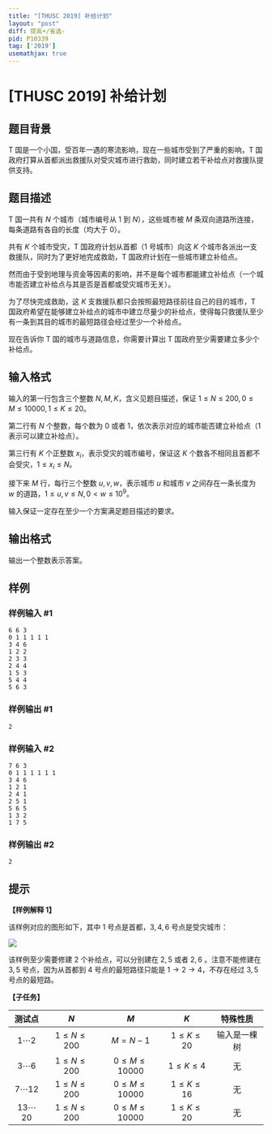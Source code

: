```yaml
---
title: "[THUSC 2019] 补给计划"
layout: "post"
diff: 提高+/省选-
pid: P10339
tag: ['2019']
usemathjax: true
---
```


# [THUSC 2019] 补给计划
## 题目背景

T 国是一个小国，受百年一遇的寒流影响，现在一些城市受到了严重的影响，T 国政府打算从首都派出救援队对受灾城市进行救助，同时建立若干补给点对救援队提供支持。
## 题目描述

T 国一共有 $N$ 个城市（城市编号从 $1$ 到 $N$），这些城市被 $M$ 条双向道路所连接，每条道路有各自的长度（均大于 $0$）。

共有 $K$ 个城市受灾，T 国政府计划从首都（$1$ 号城市）向这 $K$ 个城市各派出一支救援队，同时为了更好地完成救助，T 国政府计划在一些城市建立补给点。

然而由于受到地理与资金等因素的影响，并不是每个城市都能建立补给点（一个城市能否建立补给点与其是否是首都或受灾城市无关）。

为了尽快完成救助，这 $K$ 支救援队都只会按照最短路径前往自己的目的城市，T 国政府希望在能够建立补给点的城市中建立尽量少的补给点，使得每只救援队至少有一条到其目的城市的最短路径会经过至少一个补给点。

现在告诉你 T 国的城市与道路信息，你需要计算出 T 国政府至少需要建立多少个补给点。
## 输入格式

输入的第一行包含三个整数 $N,M,K$，含义见题目描述，保证 $1 \le N \le 200, 0 \le M \le 10000, 1 \le K \le 20$。

第二行有 $N$ 个整数，每个数为 $0$ 或者 $1$，依次表示对应的城市能否建立补给点（$1$ 表示可以建立补给点）。

第三行有 $K$ 个正整数 $x_i$，表示受灾的城市编号，保证这 $K$ 个数各不相同且首都不会受灾，$1 \le x_i \le N$。

接下来 $M$ 行，每行三个整数 $u,v,w$，表示城市 $u$ 和城市 $v$ 之间存在一条长度为 $w$ 的道路，$1 \le u,v \le N, 0 < w \le 10^9$。

输入保证一定存在至少一个方案满足题目描述的要求。
## 输出格式

输出一个整数表示答案。
## 样例

### 样例输入 #1
```
6 6 3
0 1 1 1 1 1
3 4 6
1 2 2
2 3 3
2 4 4
1 5 3
5 4 4
5 6 3

```
### 样例输出 #1
```
2

```
### 样例输入 #2
```
7 6 3
0 1 1 1 1 1 1
3 4 6
1 2 1
2 4 1
2 5 1
5 6 5
1 3 2
1 7 5

```
### 样例输出 #2
```
2

```
## 提示

**【样例解释 1】**

该样例对应的图形如下，其中 $1$ 号点是首都，$3,4,6$ 号点是受灾城市：

![](https://cdn.luogu.com.cn/upload/image_hosting/64qspivj.png)

该样例至少需要修建 $2$ 个补给点，可以分别建在 $2,5$ 或者 $2,6$ 。注意不能修建在 $3,5$ 号点，因为从首都到 $4$ 号点的最短路径只能是 $1 \rightarrow 2 \rightarrow 4$，不存在经过 $3,5$ 号点的最短路。

**【子任务】**

| 测试点  | $N$ | $M$ | $K$ | 特殊性质 |
| :--:|:--:|:--:|:--:|:--:|
| $1\cdots 2$ | $1 \le N \le 200$ | $M=N-1$| $1 \le K \le 20$ | 输入是一棵树 |
| $3\cdots 6$ | $1 \le N \le 200$ | $0 \le M \le 10000$ | $1 \le K \le 4$ | 无 |
| $7\cdots 12$ | $1 \le N \le 200$ | $0 \le M \le 10000$ | $1 \le K \le 16$ | 无 |
| $13\cdots 20$ | $1 \le N \le 200$ | $0 \le M \le 10000$ | $1 \le K \le 20$ | 无 |
